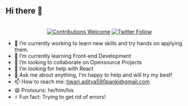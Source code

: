 ## Hi there 👋

<!--
**adityatiwari23/adityatiwari23** is a ✨ _special_ ✨ repository because its `README.md` (this file) appears on your GitHub profile.
Here are some ideas to get you started:
-->


<p align="center">
<br/> <a href="https://github.com/adityatiwari23"><img alt="Contributions Welcome" src="https://img.shields.io/badge/contributions-welcome-brightgreen?style=for-the-badge&labelColor=black&logo=github"></a>  
      <a href="https://twitter.com/AdityaTiwari02"><img alt="Twitter Follow" src="https://img.shields.io/twitter/follow/AdityaTiwari?style=for-the-badge&color=09f&labelColor=black&logo=twitter&label=@AdityaTiwari02"></a>
</p>


- 🔭 I’m currently working to learn new skills and try hands on applying them.
- 🌱 I’m currently learning Front-end Development 
- 👯 I’m looking to collaborate on Opensource Projects
- 🤔 I’m looking for help with React
- 💬 Ask me about anything, I'm happy to help and will try my best!
- 📫 How to reach me: tiwari.aditya590panki@gmail.com
- 😄 Pronouns: he/him/his 
- ⚡ Fun fact: Trying to get rid of errors!
